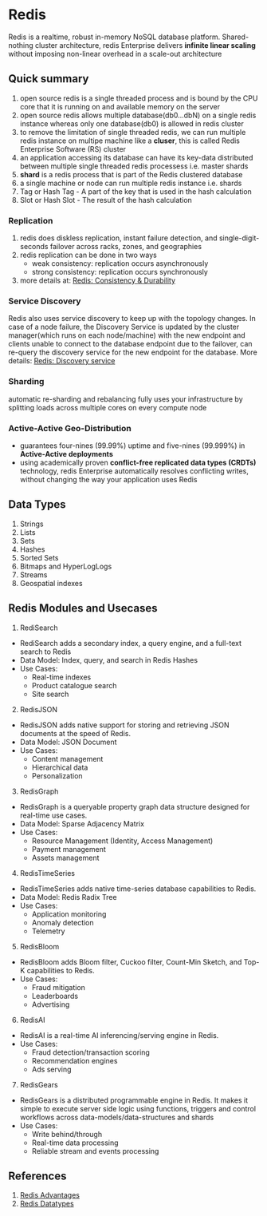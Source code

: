 # Redis

Redis is a realtime, robust in-memory NoSQL database platform. Shared-nothing cluster architecture, redis Enterprise delivers **infinite linear scaling** without imposing non-linear overhead in a scale-out architecture

## Quick summary
1. open source redis is a single threaded process and is bound by the CPU core that it is running on and available memory on the server
2. open source redis allows multiple database(db0...dbN) on a single redis instance whereas only one database(db0) is allowed in redis cluster
3. to remove the limitation of single threaded redis, we can run multiple redis instance on multipe machine like a **cluser**, this is called Redis Enterprise Software (RS) cluster
4. an application accessing its database can have its key-data distributed between multiple single threaded redis processess i.e. master shards
5. **shard** is a redis process that is part of the Redis clustered database
6. a single machine or node can run multiple redis instance i.e. shards
7. Tag or Hash Tag - A part of the key that is used in the hash calculation
8. Slot or Hash Slot - The result of the hash calculation

### Replication
1. redis does diskless replication, instant failure detection, and single-digit-seconds failover across racks, zones, and geographies
2. redis replication can be done in two ways
   - weak consistency: replication occurs asynchronously
   - strong consistency: replication occurs synchronously
3. more details at: [Redis: Consistency & Durability](https://docs.redis.com/latest/rs/concepts/data-access/consistency-durability/)

### Service Discovery
Redis also uses service discovery to keep up with the topology changes. In case of a node failure, the Discovery Service is updated by the cluster manager(which runs on each node/machine) with the new endpoint and clients unable to connect to the database endpoint due to the failover, can re-query the discovery service for the new endpoint for the database. More details: [Redis: Discovery service](https://docs.redis.com/latest/rs/concepts/data-access/discovery-service/)

### Sharding
automatic re-sharding and rebalancing
fully uses your infrastructure by splitting loads across multiple cores on every compute node

### Active-Active Geo-Distribution
- guarantees four-nines (99.99%) uptime and five-nines (99.999%) in **Active-Active deployments**
- using academically proven **conflict-free replicated data types (CRDTs)** technology, redis Enterprise automatically resolves conflicting writes, without changing the way your application uses Redis

## Data Types

1. Strings
2. Lists
3. Sets
4. Hashes
5. Sorted Sets
6. Bitmaps and HyperLogLogs
7. Streams
8. Geospatial indexes

## Redis Modules and Usecases

1. RediSearch

- RediSearch adds a secondary index, a query engine, and a full-text search to Redis
- Data Model: Index, query, and search in Redis Hashes
- Use Cases:
  - Real-time indexes
  - Product catalogue search
  - Site search

2. RedisJSON

- RedisJSON adds native support for storing and retrieving JSON documents at the speed of Redis.
- Data Model: JSON Document
- Use Cases:
  - Content management
  - Hierarchical data
  - Personalization

3. RedisGraph

- RedisGraph is a queryable property graph data structure designed for real-time use cases.
- Data Model: Sparse Adjacency Matrix
- Use Cases:
  - Resource Management (Identity, Access Management)
  - Payment management
  - Assets management

4. RedisTimeSeries

- RedisTimeSeries adds native time-series database capabilities to Redis.
- Data Model: Redis Radix Tree
- Use Cases:
  - Application monitoring
  - Anomaly detection
  - Telemetry

5. RedisBloom

- RedisBloom adds Bloom filter, Cuckoo filter, Count-Min Sketch, and Top-K capabilities to Redis.
- Use Cases:
  - Fraud mitigation
  - Leaderboards
  - Advertising

6. RedisAI

- RedisAI is a real-time AI inferencing/serving engine in Redis.
- Use Cases:
  - Fraud detection/transaction scoring
  - Recommendation engines
  - Ads serving

7. RedisGears

- RedisGears is a distributed programmable engine in Redis. It makes it simple to execute server side logic using functions, triggers and control workflows across data-models/data-structures and shards
- Use Cases:
  - Write behind/through
  - Real-time data processing
  - Reliable stream and events processing

## References

1. [Redis Advantages](https://redis.com/redis-enterprise/advantages/)
2. [Redis Datatypes](https://redis.io/docs/manual/data-types/)
